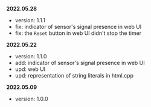**2022.05.28**

- version: 1.1.1
- fix: indicator of sensor's signal presence in web UI
- fix: the `Reset` button in web UI didn't stop the timer

**2022.05.22**

- version: 1.1.0
- add: indicator of sensor's signal presence in web UI
- upd: web UI
- upd: representation of string literals in html.cpp

**2022.05.09**

- version: 1.0.0
